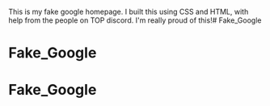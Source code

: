 This is my fake google homepage. I built this using CSS and HTML, with help from the people on TOP discord. I'm really proud of this!# Fake_Google
# Fake_Google
# Fake_Google
